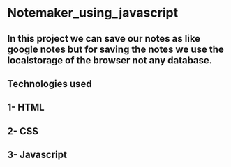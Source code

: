 # Notemaker_using_javascript
## In this project we can save our notes as like google notes but for saving the notes we use the localstorage of the browser not any database.
## Technologies used
## 1- HTML
## 2- CSS
## 3- Javascript
